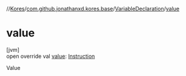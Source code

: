 //[Kores](../../../index.md)/[com.github.jonathanxd.kores.base](../index.md)/[VariableDeclaration](index.md)/[value](value.md)

# value

[jvm]\
open override val [value](value.md): [Instruction](../../com.github.jonathanxd.kores/-instruction/index.md)

Value
